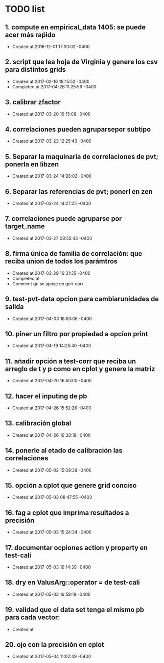 # TODO list
## 1. compute en empirical_data 1405: se puede acer más raṕido
- Created at   2016-12-01 17:30:02 -0400

## 2. script que lea hoja de Virginia y genere los csv para distintos grids
- Created at   2017-02-16 18:15:52 -0400
- Completed at 2017-04-26 11:25:56 -0400

## 3. calibrar zfactor
- Created at   2017-03-20 16:15:08 -0400

## 4. correlaciones pueden agruparsepor subtipo
- Created at   2017-03-23 12:25:40 -0400

## 5. Separar la maquinaria de correlaciones de pvt; ponerla en libzen
- Created at   2017-03-24 14:26:02 -0400

## 6. Separar las referencias de pvt; ponerl en zen
- Created at   2017-03-24 14:27:25 -0400

## 7. correlaciones puede agruparse por target_name
- Created at   2017-03-27 08:55:43 -0400

## 8. firma única de familia de correlación: que reciba union de todos los parámtros
- Created at   2017-03-29 16:31:35 -0400
- Completed at 
- Comment      qu se apoye en gen-corr

## 9. test-pvt-data opcion para cambiarunidades de salida
- Created at   2017-04-03 16:50:06 -0400

## 10. piner un filtro por propiedad a opcion print
- Created at   2017-04-19 14:25:40 -0400

## 11. añadir opción a test-corr que reciba un arreglo de t y p como en cplot y genere la matriz
- Created at   2017-04-20 16:50:00 -0400

## 12. hacer el inputing de pb
- Created at   2017-04-26 15:52:26 -0400

## 13. calibración global
- Created at   2017-04-26 16:38:18 -0400

## 14. ponerle al etado de calibración las correlaciones
- Created at   2017-05-02 15:09:38 -0400

## 15. opción a cplot que genere grid conciso
- Created at   2017-05-03 08:47:55 -0400

## 16. fag a cplot que imprima resultados a precisión
- Created at   2017-05-03 15:24:34 -0400

## 17. documentar ocpiones action y property en test-cali
- Created at   2017-05-03 16:14:39 -0400

## 18. dry en ValusArg::operator = de test-cali
- Created at   2017-05-03 16:59:18 -0400

## 19. validad que el data set tenga el mismo pb para cada vector: 
- Created at   

## 20. ojo con la precisión en cplot
- Created at   2017-05-04 11:02:49 -0400

